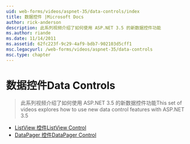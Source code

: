 ```yaml
---
uid: web-forms/videos/aspnet-35/data-controls/index
title: 数据控件 |Microsoft Docs
author: rick-anderson
description: 此系列视频介绍了如何使用 ASP.NET 3.5 的新数据控件功能
ms.author: riande
ms.date: 11/14/2011
ms.assetid: 62fc223f-9c29-4af9-bdb7-902103d5cff1
msc.legacyurl: /web-forms/videos/aspnet-35/data-controls
msc.type: chapter
---
```

<a name="data-controls"></a><span data-ttu-id="3214a-103">数据控件</span><span class="sxs-lookup"><span data-stu-id="3214a-103">Data Controls</span></span>
====================
> <span data-ttu-id="3214a-104">此系列视频介绍了如何使用 ASP.NET 3.5 的新数据控件功能</span><span class="sxs-lookup"><span data-stu-id="3214a-104">This set of videos explores how to use new data control features with ASP.NET 3.5</span></span>


- [<span data-ttu-id="3214a-105">ListView 控件</span><span class="sxs-lookup"><span data-stu-id="3214a-105">ListView Control</span></span>](the-listview-control.md)
- [<span data-ttu-id="3214a-106">DataPager 控件</span><span class="sxs-lookup"><span data-stu-id="3214a-106">DataPager Control</span></span>](the-datapager-control.md)
